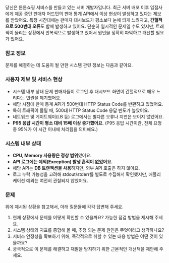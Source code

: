 
당신은 튼튼쇼핑 서비스를 만들고 있는 서버 개발자입니다. 최근 서버 배포 이후 입점사에게 제공 중인 판매자 어드민의 판매 통계 API에서 이상 현상이 발생하고 있다는 제보를 받았어요. 특정 시간대에는 판매자 대시보드가 평소보다 눈에 띄게 느려지고, **간헐적으로 500번대 오류**도 함께 발생하고 있어요. 단순히 일시적인 문제일 수도 있지만, 트래픽이 몰리는 상황에서 반복적으로 발생하고 있어서 원인을 정확히 파악하고 개선할 필요가 있어요. 

### 참고 정보
문제를 해결하는 데 도움이 될 만한 시스템 관련 정보는 다음과 같아요.

### 사용자 제보 및 서비스 현상
+ 시스템 내부 상태 문제 판매자들이 로그인 후 대시보드 화면이 간헐적으로 매우 느리다는 민원을 제기했어요. 
+ 해당 시점에 판매 통계 API가 500번대 HTTP Status Code를 반환하고 있었어요. 
+ 특히 트래픽이 몰릴 때, 500대 HTTP Status Code 응답 빈도가 높았어요.
+ 네트워크 및 게이트웨이(LB 등) 로그에서는 별다른 오류나 지연은 보이지 않았어요.
+ **P95 응답 시간이 평소 대비 15배 이상 증가했어요.** (P95 응답 시간이란, 전체 요청 중 95%가 이 시간 이내에 처리됨을 의미해요.) 

### 시스템 내부 상태
+ **CPU, Memory 사용량은 정상 범위**였어요. 
+ **API 로그에는 예외(Exception) 발생 흔적이 없었어요.**
+ 해당 API는 **DB 트랜잭션을 사용**하지만, 외부 API 호출은 하지 않아요.
+ 로그 누락 가능성을 고려해 stdout/stderr를 별도로 수집해서 확인했지만, 애플리케이션 예외는 여전히 관찰되지 않았어요.

### 문제
위에 제시된 상황을 참고해서, 아래 질문들에 각각 답변해 주세요.
1. 현재 상황에서 문제를 어떻게 확인할 수 있을까요? 가능한 점검 방법을 제시해 주세요. 
2. 시스템 상태와 지표를 종합해 볼 때, 추정 되는 문제 원인은 무엇이라고 생각하나요?
3. 서비스 안정성을 확보하기 위해, 즉각적으로 취할 수 있는 대응 방법은 어떤 것이 있을까요?
4. 궁극적으로 이 문제를 해결하고 재발을 방지하기 위한 근본적인 개선책을 제안해 주세요.